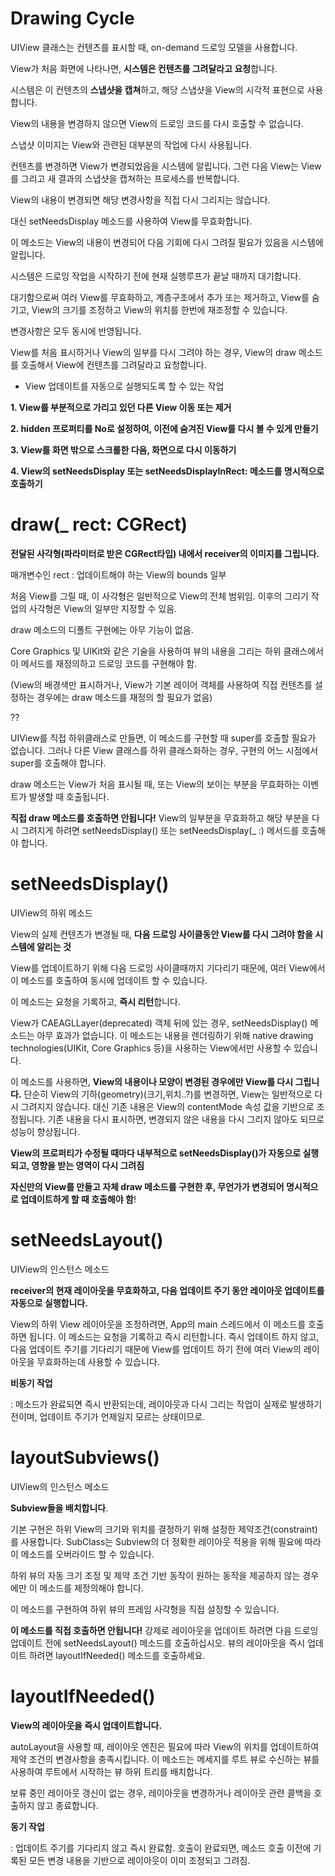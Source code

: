 # Drawing Cycle

UIView 클래스는 컨텐츠를 표시할 때, on-demand 드로잉 모델을 사용합니다.

View가 처음 화면에 나타나면, **시스템은 컨텐츠를 그려달라고 요청**합니다.

시스템은 이 컨텐츠의 **스냅샷을 캡쳐**하고, 해당 스냅샷을 View의 시각적 표현으로 사용합니다.

View의 내용을 변경하지 않으면 View의 드로잉 코드를 다시 호출할 수 없습니다.

스냅샷 이미지는 View와 관련된 대부분의 작업에 다시 사용됩니다. 

컨텐츠를 변경하면 View가 변경되었음을 시스템에 알립니다. 그런 다음 View는 View를 그리고 새 결과의 스냅샷을 캡쳐하는 프로세스를 반복합니다.

View의 내용이 변경되면 해당 변경사항을 직접 다시 그리지는 않습니다. 

대신 setNeedsDisplay 메소드를 사용하여 View를 무효화합니다.

이 메소드는 View의 내용이 변경되어 다음 기회에 다시 그려질 필요가 있음을 시스템에 알립니다. 

시스템은 드로잉 작업을 시작하기 전에 현재 실행루프가 끝날 때까지 대기합니다.

대기함으로써 여러 View를 무효화하고, 계층구조에서 추가 또는 제거하고, View를 숨기고, View의 크기를 조정하고 View의 위치를 한번에 재조정할 수 있습니다.

변경사항은 모두 동시에 반영됩니다.

View를 처음 표시하거나 View의 일부를 다시 그려야 하는 경우, View의 draw 메소드를 호출해서 View에 컨텐츠를 그려달라고 요청합니다.



- View 업데이트를 자동으로 실행되도록 할 수 있는 작업

**1. View를 부분적으로 가리고 있던 다른 View 이동 또는 제거**

**2. hidden 프로퍼티를 No로 설정하여, 이전에 숨겨진 View를 다시 볼 수 있게 만들기**

**3. View를 화면 밖으로 스크롤한 다음, 화면으로 다시 이동하기**

**4. View의 setNeedsDisplay 또는 setNeedsDisplayInRect: 메소드를 명시적으로 호출하기**



# draw(_ rect: CGRect)

**전달된 사각형(파라미터로 받은 CGRect타입) 내에서 receiver의 이미지를 그립니다.**

매개변수인 rect : 업데이트해야 하는 View의 bounds 일부

처음 View를 그릴 때, 이 사각형은 일반적으로 View의 전체 범위임. 이후의 그리기 작업의 사각형은 View의 일부만 지정할 수 있음.

draw 메소드의 디폴트 구현에는 아무 기능이 없음.

Core Graphics 및 UIKit와 같은 기술을 사용하여 뷰의 내용을 그리는 하위 클래스에서 이 메서드를 재정의하고 드로잉 코드를 구현해야 함.

(View의 배경색만 표시하거나, View가 기본 레이어 객체를 사용하여 직접 컨텐츠를 설정하는 경우에는 draw 메소드를 재정의 할 필요가 없음)



??

UIView를 직접 하위클래스로 만들면, 이 메소드를 구현할 때 super를 호출할 필요가 없습니다. 그러나 다른 View 클래스를 하위 클래스화하는 경우, 구현의 어느 시점에서 super를 호출해야 합니다.

draw 메소드는 View가 처음 표시될 때, 또는 View의 보이는 부분을 무효화하는 이벤트가 발생할 때 호출됩니다.



**직접 draw 메소드를 호출하면 안됩니다!** View의 일부분을 무효화하고 해당 부분을 다시 그려지게 하려면 setNeedsDisplay() 또는 setNeedsDisplay(_ :) 메서드를 호출해야 합니다.



#  setNeedsDisplay()

UIView의 하위 메소드

View의 실제 컨텐츠가 변경될 때, **다음 드로잉 사이클동안 View를 다시 그려야 함을 시스템에 알리는 것**

View를 업데이트하기 위해 다음 드로잉 사이클때까지 기다리기 때문에, 여러 View에서 이 메소드를 호출하여 동시에 업데이트 할 수 있습니다.

이 메소드는 요청을 기록하고, **즉시 리턴**합니다.



View가 CAEAGLLayer(deprecated) 객체 뒤에 있는 경우, setNeedsDisplay() 메소드는 아무 효과가 없습니다. 이 메소드는 내용을 렌더링하기 위해 native drawing technologies(UIKit, Core Graphics 등)을 사용하는 View에서만 사용할 수 있습니다.



이 메소드를 사용하면, **View의 내용이나 모양이 변경된 경우에만 View를 다시 그립니다.** 단순히 View의 기하(geometry)(크기,위치..?)를 변경하면, View는 일반적으로 다시 그려지지 않습니다. 대신 기존 내용은 View의 contentMode 속성 값을 기반으로 조정됩니다. 기존 내용을 다시 표시하면, 변경되지 않은 내용을 다시 그리지 않아도 되므로 성능이 향상됩니다. 



**View의 프로퍼티가 수정될 때마다 내부적으로 setNeedsDisplay()가 자동으로 실행되고, 영향을 받는 영역이 다시 그려짐**



**자신만의 View를 만들고 자체 draw 메소드를 구현한 후, 무언가가 변경되어 명시적으로 업데이트하게 할 때 호출해야 함**!



# setNeedsLayout()

UIView의 인스턴스 메소드

**receiver의 현재 레이아웃을 무효화하고, 다음 업데이트 주기 동안 레이아웃 업데이트를 자동으로 실행합니다.**



View의 하위 View 레이아웃을 조정하려면, App의 main 스레드에서 이 메소드를 호출하면 됩니다. 이 메소드는 요청을 기록하고 즉시 리턴합니다. 즉시 업데이트 하지 않고, 다음 업데이트 주기를 기다리기 때문에 View를 업데이트 하기 전에 여러 View의 레이아웃을 무효화하는데 사용할 수 있습니다.



**비동기 작업**

: 메소드가 완료되면 즉시 반환되는데, 레이아웃과 다시 그리는 작업이 실제로 발생하기 전이며, 업데이트 주기가 언제일지 모르는 상태이므로.



# layoutSubviews()

UIView의 인스턴스 메소드

**Subview들을 배치합니다**.



기본 구현은 하위 View의 크기와 위치를 결정하기 위해 설정한 제약조건(constraint)를 사용합니다. SubClass는 Subview의 더 정확한 레이아웃 적용을 위해 필요에 따라 이 메소드를 오버라이드 할 수 있습니다.

하위 뷰의 자동 크기 조정 및 제약 조건 기반 동작이 원하는 동작을 제공하지 않는 경우에만 이 메소드를 제정의해야 합니다. 

이 메소드를 구현하여 하위 뷰의 프레임 사각형을 직접 설정할 수 있습니다.

**이 메소드를 직접 호출하면 안됩니다!** 강제로 레이아웃을 업데이트 하려면 다음 드로잉 업데이트 전에 setNeedsLayout() 메소드를 호출하십시오. 뷰의 레이아웃을 즉시 업데이트 하려면 layoutIfNeeded() 메소드를 호출하세요.



# layoutIfNeeded()

**View의 레이아웃을 즉시 업데이트합니다.**



autoLayout을 사용할 때, 레이아웃 엔진은 필요에 따라 View의 위치를 업데이트하여 제약 조건의 변경사항을 충족시킵니다. 이 메소드는 메세지를 루트 뷰로 수신하는 뷰를 사용하여 루트에서 시작하는 뷰 하위 트리를 배치합니다.

보류 중인 레이아웃 갱신이 없는 경우, 레이아웃을 변경하거나 레이아웃 관련 콜백을 호출하지 않고 종료합니다.

**동기 작업**

: 업데이트 주기를 기다리지 않고 즉시 완료함. 호출이 완료되면, 메소드 호출 이전에 기록된 모든 변경 내용을 기반으로 레이아웃이 이미 조정되고 그려짐.







